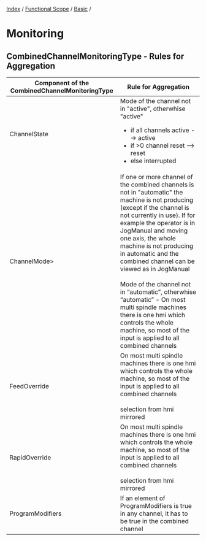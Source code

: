 [Index](../../readme.md) /
[Functional Scope](../readme.md) /
[Basic](./readme.md) /

# Monitoring

## CombinedChannelMonitoringType - Rules for Aggregation

| Component of the CombinedChannelMonitoringType | Rule for Aggregation |
|----|-----|
| ChannelState | Mode of the channel not in "active", otherwhise "active"<br><ul><li>if all channels active --> active</li><li>if >0 channel reset --> reset</li><li>else interrupted</li></ul>|
| ChannelMode> | If one or more channel of the combined channels is not in "automatic" the machine is not producing (except if the channel is not currently in use). If for example the operator is in JogManual and moving one axis, the whole machine is not producing in automatic and the combined channel can be viewed as in JogManual<br><br>Mode of the channel not in “automatic”, otherwhise “automatic” - On most multi spindle machines there is one hmi which controls the whole machine, so most of the input is applied to all combined channels |
| FeedOverride | On most multi spindle machines there is one hmi which controls the whole machine, so most of the input is applied to all combined channels<br><br>selection from hmi mirrored |
| RapidOverride | On most multi spindle machines there is one hmi which controls the whole machine, so most of the input is applied to all combined channels<br><br>selection from hmi mirrored |
| ProgramModifiers | If an element of ProgramModifiers is true in any channel, it has to be true in the combined channel |
